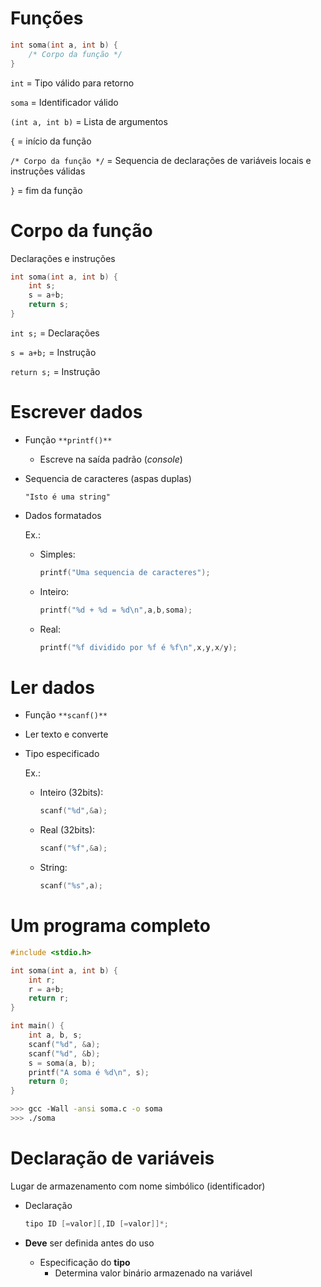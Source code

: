 # Funções

```c
int soma(int a, int b) {
    /* Corpo da função */
}
```

`int` = Tipo válido para retorno

`soma` = Identificador válido

`(int a, int b)` = Lista de argumentos

`{` = início da função

`/* Corpo da função */` = Sequencia de declarações de variáveis locais e instruções válidas

`}` = fim da função

# Corpo da função

Declarações e instruções

```c
int soma(int a, int b) {
    int s;
    s = a+b;
    return s;
}
```

`int s;` = Declarações

`s = a+b;` = Instrução

`return s;` = Instrução

# Escrever dados

- Função `**printf()**`
    - Escreve na saída padrão (*console*)
- Sequencia de caracteres (aspas duplas)
    
    `"Isto é uma string"`
    
- Dados formatados
    
    Ex.:
    
    - Simples:
        
        ```c
        printf("Uma sequencia de caracteres");
        ```
        
    - Inteiro:
        
        ```c
        printf("%d + %d = %d\n",a,b,soma);
        ```
        
    - Real:
        
        ```c
        printf("%f dividido por %f é %f\n",x,y,x/y);
        ```
        

# Ler dados

- Função `**scanf()**`
- Ler texto e converte
- Tipo especificado
    
    Ex.:
    
    - Inteiro (32bits):
        
        ```c
        scanf("%d",&a);
        ```
        
    - Real (32bits):
        
        ```c
        scanf("%f",&a);
        ```
        
    - String:
        
        ```c
        scanf("%s",a);
        ```
        

# Um programa completo

```c
#include <stdio.h>

int soma(int a, int b) {
    int r;
    r = a+b;
    return r;
}

int main() {
    int a, b, s;
    scanf("%d", &a);
    scanf("%d", &b);
    s = soma(a, b);
    printf("A soma é %d\n", s);
    return 0;
}
```

```bash
>>> gcc -Wall -ansi soma.c -o soma
>>> ./soma
```

# Declaração de variáveis

Lugar de armazenamento com nome simbólico (identificador)

- Declaração
    
    ```c
    tipo ID [=valor][,ID [=valor]]*;
    ```
    
- **Deve** ser definida antes do uso
    - Especificação do **tipo**
        - Determina valor binário armazenado na variável